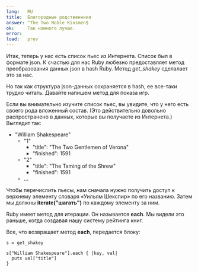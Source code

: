 ```yaml
---
lang:   RU
title:  Благородные родственники
answer: ^The Two Noble Kinsmen$
ok:     Так намного лучше.
error:  
load:   prev
---
```


Итак, теперь у нас есть список пьес из Интернета. Список был в формате json.
К счастью для нас Ruby любезно предоставляет метод преобразования данных json в hash Ruby.
Метод _get\_shakey_ сделалает это за нас.

Но так как структура json-данных сохраняется в hash, ее все-таки трудно читать.
Давайте напишем метод для показа игр.

Если вы внимательно изучите список пьес, вы увидите, что у него есть своего рода вложенный
состав. (Это действительно довольно распространено в данных, которые вы получаете из Интернета.)
Выглядит так:

<ul>
  <li>"William Shakespeare"
  <ul>
      <li>"1"
      <ul>
        <li>"title": "The Two Gentlemen of Verona"</li>
        <li>"finished": 1591</li>
      </ul>
      </li>
      <li>"2"
      <ul>
        <li>"title": "The Taming of the Shrew"</li>
        <li>"finished": 1591</li>
      </ul>
      </li>
      <li>...</li>
  </ul>
  </li>
</ul>

Чтобы перечислить пьесы, нам сначала нужно получить доступ к верхнему элементу словаря «Уильям Шекспир» по его названию.
Затем мы должны __iterate("шагать")__ по каждому элементу за ним.

Ruby имеет метод для итерации. Он называется __each__. Мы видели это раньше, когда
создавая нашу систему рейтинга книг.

Все, что возвращает метод __each__, передается блоку:

    s = get_shakey
    
    s["William Shakespeare"].each { |key, val|
      puts val["title"]
    }
